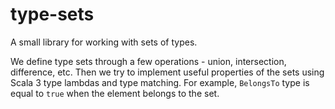# type-sets

A small library for working with sets of types.

We define type sets through a few operations - 
union, intersection, difference, etc. Then we try to implement
useful properties of the sets using Scala 3 type lambdas and type matching.
For example, `BelongsTo` type is equal to `true` when the element
belongs to the set.

